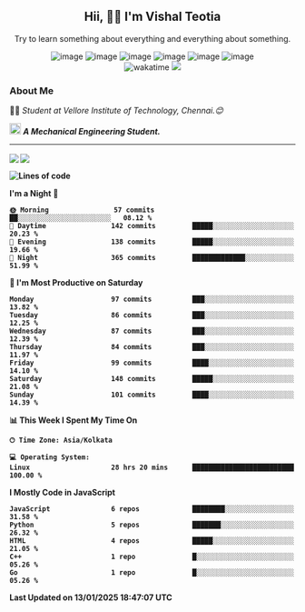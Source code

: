 <h2 align="center"><b>Hii, 🙋‍♂️ I'm Vishal Teotia</b></h2>
<p align="center">Try to learn something about everything and everything about something.</p>
<div align="center">
  


![image](https://shields.io/badge/django-green?style=for-the-badge&logo=django&logoColor=white)
![image](https://shields.io/badge/go-blue?style=for-the-badge&logo=go&logoColor=white)
![image](https://shields.io/badge/node.js-blue?style=for-the-badge&logo=node.js&logoColor=white)
![image](https://shields.io/badge/express.js-grey?style=for-the-badge&logo=express&logoColor=white)
![image](https://shields.io/badge/mongoDB-yellow?style=for-the-badge&logo=mongodb&logoColor=white)
![image](https://shields.io/badge/sqlite-violet?style=for-the-badge&logo=sqlite&logoColor=white) <br>
![wakatime](https://wakatime.com/badge/user/9b30cd44-c53a-44d5-8ea4-236584d2eaf4.svg?style=for-the-badge) 
![](https://komarev.com/ghpvc/?username=your-github-username&style=for-the-badge)
  
</div>

### About Me
👨‍🎓 <em>Student at Vellore Institute of Technology, Chennai.😊</em>

<img src="https://cdn3d.iconscout.com/3d/premium/thumb/business-deal-3597247-3010227.png" width="20"> <em><b>A Mechanical Engineering Student.</em>

---
<img align="center" src="https://github-readme-streak-stats.herokuapp.com/?user=vashuteotia123&hide_border=true&fire=2389DD&ring=329BDD&theme=dark" />
<img align="center" src="https://github-readme-stats.vercel.app/api?username=vashuteotia123&show_icons=true&theme=dark&count_private=true" />

<!--START_SECTION:waka-->
![Lines of code](https://img.shields.io/badge/From%20Hello%20World%20I%27ve%20Written-856.1%20thousand%20lines%20of%20code-blue)

**I'm a Night 🦉** 

```text
🌞 Morning                57 commits          ██░░░░░░░░░░░░░░░░░░░░░░░   08.12 % 
🌆 Daytime                142 commits         █████░░░░░░░░░░░░░░░░░░░░   20.23 % 
🌃 Evening                138 commits         █████░░░░░░░░░░░░░░░░░░░░   19.66 % 
🌙 Night                  365 commits         █████████████░░░░░░░░░░░░   51.99 % 
```
📅 **I'm Most Productive on Saturday** 

```text
Monday                   97 commits          ███░░░░░░░░░░░░░░░░░░░░░░   13.82 % 
Tuesday                  86 commits          ███░░░░░░░░░░░░░░░░░░░░░░   12.25 % 
Wednesday                87 commits          ███░░░░░░░░░░░░░░░░░░░░░░   12.39 % 
Thursday                 84 commits          ███░░░░░░░░░░░░░░░░░░░░░░   11.97 % 
Friday                   99 commits          ████░░░░░░░░░░░░░░░░░░░░░   14.10 % 
Saturday                 148 commits         █████░░░░░░░░░░░░░░░░░░░░   21.08 % 
Sunday                   101 commits         ████░░░░░░░░░░░░░░░░░░░░░   14.39 % 
```


📊 **This Week I Spent My Time On** 

```text
🕑︎ Time Zone: Asia/Kolkata

💻 Operating System: 
Linux                    28 hrs 20 mins      █████████████████████████   100.00 % 
```

**I Mostly Code in JavaScript** 

```text
JavaScript               6 repos             ████████░░░░░░░░░░░░░░░░░   31.58 % 
Python                   5 repos             ███████░░░░░░░░░░░░░░░░░░   26.32 % 
HTML                     4 repos             █████░░░░░░░░░░░░░░░░░░░░   21.05 % 
C++                      1 repo              █░░░░░░░░░░░░░░░░░░░░░░░░   05.26 % 
Go                       1 repo              █░░░░░░░░░░░░░░░░░░░░░░░░   05.26 % 
```




 Last Updated on 13/01/2025 18:47:07 UTC
<!--END_SECTION:waka-->
